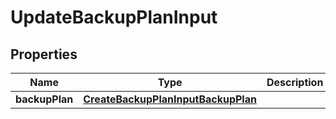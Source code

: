 

# UpdateBackupPlanInput


## Properties

| Name | Type | Description | Notes |
|------------ | ------------- | ------------- | -------------|
|**backupPlan** | [**CreateBackupPlanInputBackupPlan**](CreateBackupPlanInputBackupPlan.md) |  |  |



